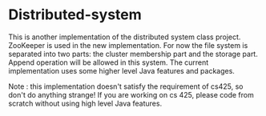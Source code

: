 # Distributed-system
This is another implementation of the distributed system class project. ZooKeeper is used in the new implementation.
For now the file system is separated into two parts: the cluster membership part and the storage part. Append operation
will be allowed in this system. The current implementation uses some higher level Java features and packages.

Note : this implementation doesn't satisfy the requirement of cs425, so don't do anything strange! If you are working on
cs 425, please code from scratch without using high level Java features.
